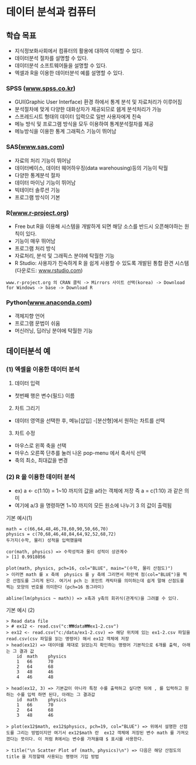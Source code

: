 # 데이터 분석과 컴퓨터

## 학습 목표
- 지식정보화사회에서 컴퓨터의 활용에 대하여 이해할 수 있다.
- 데이터분석 절차를 설명할 수 있다.
- 데이터분석 소프트웨어들을 설명할 수 있다.
- 엑셀과 R을 이용한 데이터분석 예를 설명할 수 있다.

### SPSS (www.spss.co.kr)
- GUI(Graphic User Interface) 환경 하에서 통계 분석 및 자료처리가 이루어짐
- 분석절차에 맞게 다양한 대화상자가 제공되므로 쉡게 분석처리가 가능
- 스프레드시트 형태의 데이터 입력으로 일반 사용자에게 친숙
- 메뉴 방식 및 프로그램 방식을 모두 이용하여 통계분석절차를 제공
- 메뉴방식을 이용한 통계 그래픽스 기능이 뛰어남

### SAS(www.sas.com)
- 자료의 처리 기능이 뛰어남
- 데이터베이스, 데이터 웨어하우징(data warehousing)등의 기능이 탁월
- 다양한 통계분석 절차
- 데이터 마이닝 기능이 뛰어남
- 빅테이터 솔루션 기능
- 프로그램 방식이 기본

### R(www.r-project.org)
- Free but R을 이용해 시스템을 개발하게 되면 해당 소스를 반드시 오픈해야하는 원칙이 있다.
- 기능이 매우 뛰어남
- 프로그램 처리 방식
- 자료처리, 분석 및 그래픽스 분야에 탁월한 기능
- R Studio: 사용자가 친숙하게 R 을 쉽게 사용할 수 있도록 개발된 통합 환견 시스템(다운로드: www.rstudio.com)

```
www.r-project.org 의 CRAN 클릭 -> Mirrors 사이트 선택(korea) -> Download for Windows -> base -> Download R
```

### Python(www.anaconda.com)
- 객체지향 언어
- 프로그램 문법이 쉬움
- 머신러닝, 딥러닝 분야에 탁월한 기능

## 데이터분석 예

### (1) 엑셀을 이용한 데이터 분석

1. 데이터 입력
- 첫번째 행은 변수(필드) 이름
2. 차트 그리기
- 데이터 영역을 선택한 후, 메뉴[삽입] -[분산형]에서 원하는 차트를 선택
3. 차트 수정
- 마우스로 왼쪽 축을 선택
- 마우스 오른쪽 단추를 눌러 나온 pop-menu 에서 축서식 선택
- 축의 최소, 최대값을 변경

### (2) R 을 이용한 데이터 분석
- ex) a <- c(1:10) = 1~10 까지의 값을 a라는 객체에 저장 즉 a = c(1:10) 과 같은 의미
- 여기에 a/3 을 명령하면 1~10 까지의 모든 원소에 나누기 3 의 값이 출력됨


기본 예시(1)
```
math = c(66,64,48,46,78,60,90,50,66,70)
physics = c(70,68,46,48,84,64,92,52,68,72)
두가지(수학, 물리) 성적을 입력했을때

cor(math, physics) => 수학성적과 물리 성적이 상관계수
> [1] 0.9918056

plot(math, physics, pch=16, col="BLUE", main="(수학, 물리 산점도)")
> 이러면 math 를 x 축에  physics 를 y 축에 그리면서 파란색 점(col="BLUE")을 찍은 산점도를 그리게 된다. 여기서 pch 는 포인트 캐릭터를 의미하는데 쉽게 말해 산점도를 찍는 모양의 번호를 의미한다 (pch=16 동그라미)

abline(lm(physics ~ math)) => x축과 y축의 회귀식(관계식)을 그려볼 수 있다.
```

기본 예시 (2)
```
> Read data file 
> # ex12 <- read.csv("c:₩₩data₩₩ex1-2.csv")
> ex12 <- read.csv("c:/data/ex1-2.csv) => 해당 위치에 있는 ex1-2.csv 파일을 read.csv(csv 파일을 읽는 명령어) 해서 ex12 객체에 저장
> head(ex12) => 데이터를 제대로 읽었는지 확인하는 명령어 기본적으로 6개를 출력, 아래는 그 결과 값
    id  math    physics
    1   66      70
    2   64      68
    3   48      46
    4   46      48

> head(ex12, 3) => 기본값이 아니라 특정 수를 출력하고 싶다면 뒤에 , 를 입력하고 원하는 수를 입력 하면 된다, 아래는 그 결과갑
    id  math    physics
    1   66      70
    2   64      68
    3   48      46

> plot(ex12$math, ex12$physics, pch=19, col="BLUE") => 위에서 설명한 산점도를 그리는 방법이지만 여기서 ex12$math 란  ex12 객체에 저장된 변수 math 를 가져오겠다는 뜻이다. 이 처럼 R에서는 변수를 가져올떄 $ 표시를 사용한다.

> title("\n Scatter Plot of (math, physics)\n") => 다음은 해당 산점도의 title 을 지정할때 사용되는 명령어 기입 방법
```


